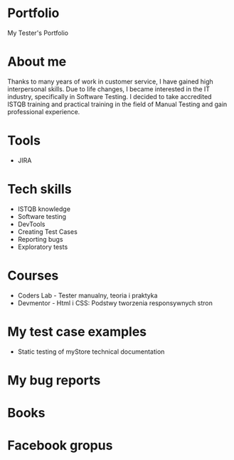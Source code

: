 # Portfolio
My Tester's Portfolio
# About me
Thanks to many years of work in customer service, I have gained high interpersonal skills. Due to life changes, I became interested in the IT industry, specifically in Software Testing. I decided to take accredited ISTQB training and practical training in the field of Manual Testing and gain professional experience.

# Tools
- JIRA

# Tech skills
- ISTQB knowledge
- Software testing
- DevTools
- Creating Test Cases
- Reporting bugs
- Exploratory tests

# Courses
- Coders Lab - Tester manualny, teoria i praktyka
- Devmentor - Html i CSS: Podstwy tworzenia responsywnych stron 

# My test case examples
- Static testing of myStore technical documentation

# My bug reports

# Books

# Facebook gropus
